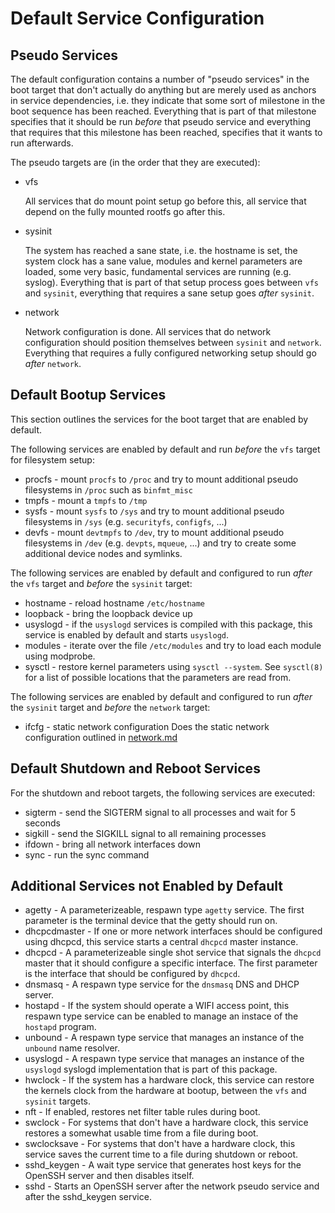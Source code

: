 # Default Service Configuration

## Pseudo Services

The default configuration contains a number of "pseudo services" in the boot
target that don't actually do anything but are merely used as anchors in
service dependencies, i.e. they indicate that some sort of milestone in the
boot sequence has been reached. Everything that is part of that milestone
specifies that it should be run *before* that pseudo service and everything
that requires that this milestone has been reached, specifies that it wants
to run afterwards.

The pseudo targets are (in the order that they are executed):

 * vfs

   All services that do mount point setup go before this, all service that
   depend on the fully mounted rootfs go after this.

 * sysinit

   The system has reached a sane state, i.e. the hostname is set, the system
   clock has a sane value, modules and kernel parameters are loaded, some
   very basic, fundamental services are running (e.g. syslog).
   Everything that is part of that setup process goes between `vfs` and
   `sysinit`, everything that requires a sane setup goes *after* `sysinit`.

 * network

   Network configuration is done. All services that do network configuration
   should position themselves between `sysinit` and `network`. Everything that
   requires a fully configured networking setup should go *after* `network`.

## Default Bootup Services

This section outlines the services for the boot target that are enabled by
default.


The following services are enabled by default and run *before* the `vfs` target
for filesystem setup:

 * procfs - mount `procfs` to `/proc` and try to mount additional pseudo
   filesystems in `/proc` such as `binfmt_misc`
 * tmpfs - mount a `tmpfs` to `/tmp`
 * sysfs - mount `sysfs` to `/sys` and try to mount additional pseudo
   filesystems in `/sys` (e.g. `securityfs`, `configfs`, ...)
 * devfs - mount `devtmpfs` to `/dev`, try to mount additional pseudo
   filesystems in `/dev` (e.g. `devpts`, `mqueue`, ...) and try to create
   some additional device nodes and symlinks.


The following services are enabled by default and configured to run *after*
the `vfs` target and *before* the `sysinit` target:

 * hostname - reload hostname `/etc/hostname`
 * loopback - bring the loopback device up
 * usyslogd - if the `usyslogd` services is compiled with this package, this
   service is enabled by default and starts `usyslogd`.
 * modules - iterate over the file `/etc/modules` and try to load each module
   using modprobe.
 * sysctl - restore kernel parameters using `sysctl --system`. See `sysctl(8)`
   for a list of possible locations that the parameters are read from.


The following services are enabled by default and configured to run *after*
the `sysinit` target and *before* the `network` target:

 * ifcfg - static network configuration
   Does the static network configuration outlined in [network.md](network.md)


## Default Shutdown and Reboot Services

For the shutdown and reboot targets, the following services are executed:

 * sigterm - send the SIGTERM signal to all processes and wait for 5 seconds
 * sigkill - send the SIGKILL signal to all remaining processes
 * ifdown - bring all network interfaces down
 * sync - run the sync command


## Additional Services not Enabled by Default

 * agetty - A parameterizeable, respawn type `agetty` service. The first
   parameter is the terminal device that the getty should run on.
 * dhcpcdmaster - If one or more network interfaces should be configured using
   dhcpcd, this service starts a central `dhcpcd` master instance.
 * dhcpcd - A parameterizeable single shot service that signals the `dhcpcd`
   master that it should configure a specific interface. The first parameter
   is the interface that should be configured by `dhcpcd`.
 * dnsmasq - A respawn type service for the `dnsmasq` DNS and DHCP server.
 * hostapd - If the system should operate a WIFI access point, this respawn
   type service can be enabled to manage an instace of the `hostapd` program.
 * unbound - A respawn type service that manages an instance of the `unbound`
   name resolver.
 * usyslogd - A respawn type service that manages an instance of the `usyslogd`
   syslogd implementation that is part of this package.
 * hwclock - If the system has a hardware clock, this service can restore the
   kernels clock from the hardware at bootup, between the `vfs` and `sysinit`
   targets.
 * nft - If enabled, restores net filter table rules during boot.
 * swclock - For systems that don't have a hardware clock, this service
   restores a somewhat usable time from a file during boot.
 * swclocksave - For systems that don't have a hardware clock, this service
   saves the current time to a file during shutdown or reboot.
 * sshd_keygen - A wait type service that generates host keys for the OpenSSH
   server and then disables itself.
 * sshd - Starts an OpenSSH server after the network pseudo service and after
   the sshd_keygen service.
